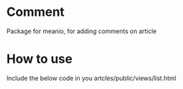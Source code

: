 # Comment
Package for meanio, for adding comments on article

# How to use 
Include the below code in you artcles/public/views/list.html

<section data-ng-controller="CommentController">
    <div messenger article="articles"></div>
</section>

